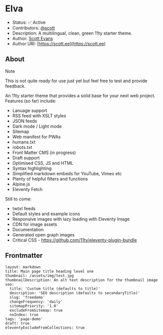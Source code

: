 # Elva

* Status: ✅ Active
* Contributors: [@scott](https://toot.scott.ee/@scott)
* Description: A multilingual, clean, green 11ty starter theme.
* Author: [Scott Evans](https://scott.ee)
* Author URI: [https://scott.ee](https://scott.ee)

## About

> [!NOTE]  
> This is not quite ready for use just yet but feel free to test and provide feedback.

An 11ty starter theme that provides a solid base for your next web project. Features (so far) include:

* Lanuage support
* RSS feed with XSLT styles
* JSON feeds
* Dark mode / Light mode
* Sitemap
* Web manifest for PWAs
* humans.txt 
* robots.txt
* Front Matter CMS (in progress)
* Draft support
* Optimised CSS, JS and HTML
* Syntax highlighting
* Simplified markdown embeds for YouTube, Vimeo etc
* Plenty of helpful filters and functions
* Alpine.js
* Eleventy Fetch

Still to come:

* twtxt feeds
* Default styles and example icons
* Responsive images with lazy loading with Eleventy Image
* CDN for image assets
* Documentation
* Generated open graph images
* Critical CSS - https://github.com/11ty/eleventy-plugin-bundle

## Frontmatter

```
layout: markdown
title: Main page title heading level one
thumbnail: /assets/img/test.jpg
thumbnailDescription: An alt text description for the thumbnail image
seo:
  title: 'Custom title (defaults to title)'
  description: 'SEO description (defaults to secondaryTitle)'
  slug: 'freedemo'
  changeFrequency: 'daily'
  sitemapPriority: '1.0'
  excludeFromSitemap: true
  noIndex: true
tags: 'page-demo'
draft: true
eleventyExcludeFromCollections: true
```
